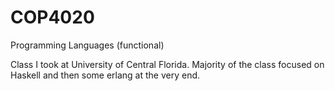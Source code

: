 # COP4020

Programming Languages (functional)

Class I took at University of Central Florida. Majority of the class focused on Haskell and then some erlang at the very end.
